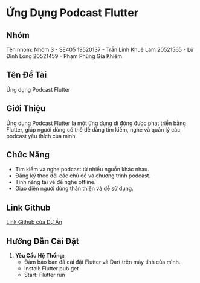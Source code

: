 # Ứng Dụng Podcast Flutter

## Nhóm
Tên nhóm: Nhóm 3 - SE405
19520137 - Trần Linh Khuê Lam
20521565 - Lữ Đình Long
20521459 - Phạm Phùng Gia Khiêm


## Tên Đề Tài
Ứng dụng Podcast Flutter

## Giới Thiệu
Ứng dụng Podcast Flutter là một ứng dụng di động được phát triển bằng Flutter, giúp người dùng có thể dễ dàng tìm kiếm, nghe và quản lý các podcast yêu thích của mình.

## Chức Năng
- Tìm kiếm và nghe podcast từ nhiều nguồn khác nhau.
- Đăng ký theo dõi các chủ đề và chương trình podcast.
- Tính năng tải về để nghe offline.
- Giao diện người dùng thân thiện và dễ sử dụng.

## Link Github
[Link Github của Dự Án](https://github.com/ldlong0502/poca_fe)

## Hướng Dẫn Cài Đặt 
1. **Yêu Cầu Hệ Thống:**
    - Đảm bảo bạn đã cài đặt Flutter và Dart trên máy tính của mình.
    - Install: Flutter pub get 
    - Start: Flutter run

